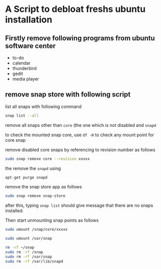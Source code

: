 # A Script to debloat freshs ubuntu installation

## Firstly remove following programs from ubuntu software center
- to-do
- calendar
- thunderbird
- gedit
- media player

## remove snap store with following script

list all snaps with following command
```sh
snap list --all
```
remove all snaps other than `core` (the one which is not disabled and `snapd`

to check the mounted snap core, use `df -H` to check any mount point for core snap

remove disabled core snaps by referencing to revision number as follows

```sh
sudo snap remove core --revision xxxxx
```
the remove the `snapd` using
```sh
apt-get purge snapd
```


remove the snap store app as follows
```sh
sudo snap remove snap-store
```
after this, typing `snap list` should give message that there are no snaps installed.


Then start unmounting snap points as follows
```sh
sudo umount /snap/core/xxxxx

sudo umount /var/snap

rm -rf ~/snap
sudo rm -rf /snap
sudo rm -rf /var/snap
sudo rm -rf /var/lib/snapd
```